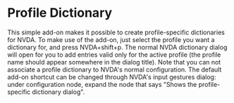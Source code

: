 # Profile Dictionary #
This simple add-on makes it possible to create profile-specific dictionaries for NVDA.
To make use of the add-on, just select the profile you want a dictionary for, and press NVDA+shift+p. The normal NVDA dictionary dialog will open for you to add entries valid only for the active profile (the profile name should appear somewhere in the dialog title).
Note that you can not associate a profile dictionary to NVDA's normal configuration.
The default add-on shortcut can be changed through NVDA's input gestures dialog: under configuration node, expand the node that says "Shows the profile-specific dictionary dialog".